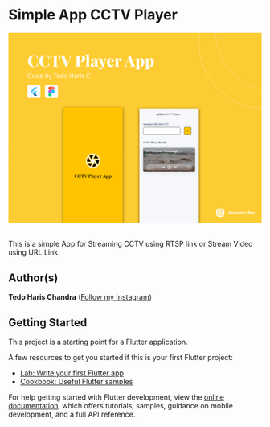 # Simple App CCTV Player

<img src="assets/thumbnail.png"/>

##

This is a simple App for Streaming CCTV using RTSP link or Stream Video using URL Link.

## Author(s)
**Tedo Haris Chandra** ([Follow my Instagram](https://instagram.com/dooooo.dev))

## Getting Started

This project is a starting point for a Flutter application.

A few resources to get you started if this is your first Flutter project:

- [Lab: Write your first Flutter app](https://docs.flutter.dev/get-started/codelab)
- [Cookbook: Useful Flutter samples](https://docs.flutter.dev/cookbook)

For help getting started with Flutter development, view the
[online documentation](https://docs.flutter.dev/), which offers tutorials,
samples, guidance on mobile development, and a full API reference.
